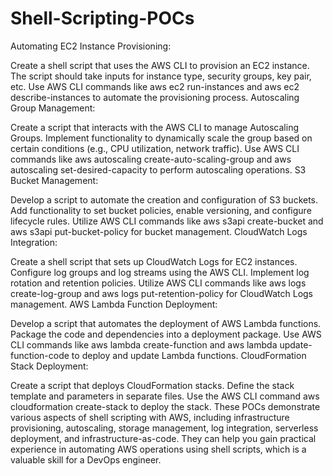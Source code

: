 # Shell-Scripting-POCs
Automating EC2 Instance Provisioning:

Create a shell script that uses the AWS CLI to provision an EC2 instance.
The script should take inputs for instance type, security groups, key pair, etc.
Use AWS CLI commands like aws ec2 run-instances and aws ec2 describe-instances to automate the provisioning process.
Autoscaling Group Management:

Create a script that interacts with the AWS CLI to manage Autoscaling Groups.
Implement functionality to dynamically scale the group based on certain conditions (e.g., CPU utilization, network traffic).
Use AWS CLI commands like aws autoscaling create-auto-scaling-group and aws autoscaling set-desired-capacity to perform autoscaling operations.
S3 Bucket Management:

Develop a script to automate the creation and configuration of S3 buckets.
Add functionality to set bucket policies, enable versioning, and configure lifecycle rules.
Utilize AWS CLI commands like aws s3api create-bucket and aws s3api put-bucket-policy for bucket management.
CloudWatch Logs Integration:

Create a shell script that sets up CloudWatch Logs for EC2 instances.
Configure log groups and log streams using the AWS CLI.
Implement log rotation and retention policies.
Utilize AWS CLI commands like aws logs create-log-group and aws logs put-retention-policy for CloudWatch Logs management.
AWS Lambda Function Deployment:

Develop a script that automates the deployment of AWS Lambda functions.
Package the code and dependencies into a deployment package.
Use AWS CLI commands like aws lambda create-function and aws lambda update-function-code to deploy and update Lambda functions.
CloudFormation Stack Deployment:

Create a script that deploys CloudFormation stacks.
Define the stack template and parameters in separate files.
Use the AWS CLI command aws cloudformation create-stack to deploy the stack.
These POCs demonstrate various aspects of shell scripting with AWS, including infrastructure provisioning, autoscaling, storage management, log integration, serverless deployment, and infrastructure-as-code. They can help you gain practical experience in automating AWS operations using shell scripts, which is a valuable skill for a DevOps engineer.
